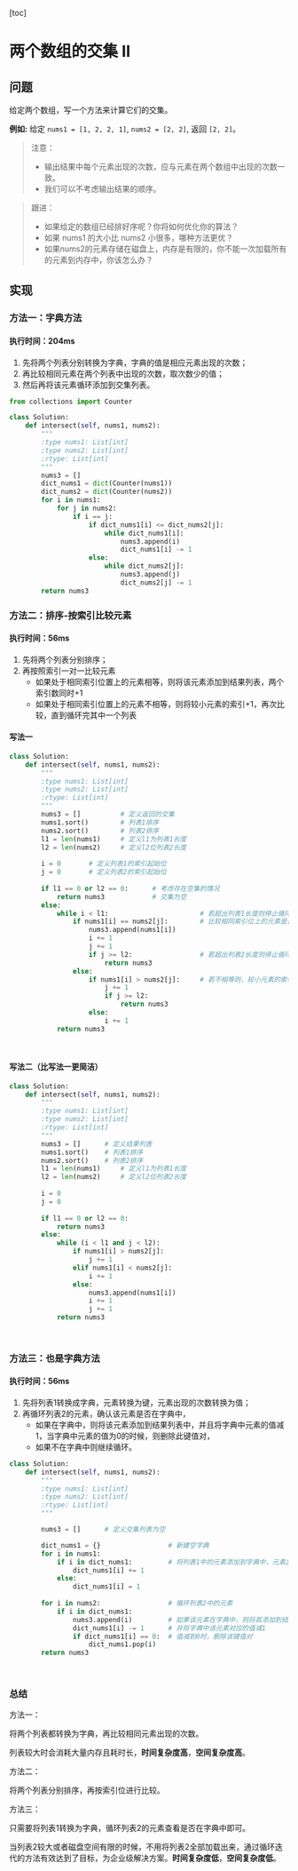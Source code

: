 [toc]
# 两个数组的交集 II
## 问题
给定两个数组，写一个方法来计算它们的交集。

**例如:**
给定 `nums1 = [1, 2, 2, 1]`, `nums2 = [2, 2]`, 返回 `[2, 2]`。

> 注意：
> - 输出结果中每个元素出现的次数，应与元素在两个数组中出现的次数一致。
> - 我们可以不考虑输出结果的顺序。


> 跟进：
> - 如果给定的数组已经排好序呢？你将如何优化你的算法？
> - 如果 nums1 的大小比 nums2 小很多，哪种方法更优？
> - 如果nums2的元素存储在磁盘上，内存是有限的，你不能一次加载所有的元素到内存中，你该怎么办？

## 实现
### 方法一：字典方法
#### 执行时间：204ms
1. 先将两个列表分别转换为字典，字典的值是相应元素出现的次数；
2. 再比较相同元素在两个列表中出现的次数，取次数少的值；
3. 然后再将该元素循环添加到交集列表。
```python
from collections import Counter

class Solution:
    def intersect(self, nums1, nums2):
        """
        :type nums1: List[int]
        :type nums2: List[int]
        :rtype: List[int]
        """
        nums3 = []
        dict_nums1 = dict(Counter(nums1))
        dict_nums2 = dict(Counter(nums2))
        for i in nums1:
            for j in nums2:
                if i == j:
                    if dict_nums1[i] <= dict_nums2[j]:
                        while dict_nums1[i]:
                            nums3.append(i)
                            dict_nums1[i] -= 1
                    else:
                        while dict_nums2[j]:
                            nums3.append(j)
                            dict_nums2[j] -= 1
        return nums3
```

### 方法二：排序-按索引比较元素
#### 执行时间：56ms
1. 先将两个列表分别排序；
2. 再按照索引一对一比较元素
    - 如果处于相同索引位置上的元素相等，则将该元素添加到结果列表，两个索引数同时+1
    - 如果处于相同索引位置上的元素不相等，则将较小元素的索引+1，再次比较，直到循环完其中一个列表
#### 写法一
```python
class Solution:
    def intersect(self, nums1, nums2):
        """
        :type nums1: List[int]
        :type nums2: List[int]
        :rtype: List[int]
        """
        nums3 = []          # 定义返回的交集
        nums1.sort()        # 列表1排序
        nums2.sort()        # 列表2排序
        l1 = len(nums1)     # 定义l1为列表1长度
        l2 = len(nums2)     # 定义l2位列表2长度
        
        i = 0       # 定义列表1的索引起始位
        j = 0       # 定义列表2的索引起始位
        
        if l1 == 0 or l2 == 0:      # 考虑存在空集的情况
            return nums3            # 交集为空
        else:
            while i < l1:                       # 若超出列表1长度则停止循环
                if nums1[i] == nums2[j]:        # 比较相同索引位上的元素是否相等
                    nums3.append(nums1[i])
                    i += 1
                    j += 1
                    if j >= l2:                 # 若超出列表2长度则停止循环
                        return nums3
                else:
                    if nums1[i] > nums2[j]:     # 若不相等则，较小元素的索引位+1
                        j += 1
                        if j >= l2:
                            return nums3
                    else:
                        i += 1
            return nums3
                    
        
```

#### 写法二（比写法一更简洁）

```python
class Solution:
    def intersect(self, nums1, nums2):
        """
        :type nums1: List[int]
        :type nums2: List[int]
        :rtype: List[int]
        """
        nums3 = []      # 定义结果列表
        nums1.sort()    # 列表1排序
        nums2.sort()    # 列表2排序
        l1 = len(nums1)     # 定义l1为列表1长度
        l2 = len(nums2)     # 定义l2位列表2长度
        
        i = 0 
        j = 0
        
        if l1 == 0 or l2 == 0:
            return nums3
        else:
            while (i < l1 and j < l2):
                if nums1[i] > nums2[j]:
                    j += 1
                elif nums1[i] < nums2[j]:
                    i += 1
                else:
                    nums3.append(nums1[i])
                    i += 1
                    j += 1
            return nums3
                    
        
```


### 方法三：也是字典方法
#### 执行时间：56ms
1. 先将列表1转换成字典，元素转换为键，元素出现的次数转换为值；
2. 再循环列表2的元素，确认该元素是否在字典中，
    - 如果在字典中，则将该元素添加到结果列表中，并且将字典中元素的值减1，当字典中元素的值为0的时候，则删除此键值对，
    - 如果不在字典中则继续循环。

```python
class Solution:
    def intersect(self, nums1, nums2):
        """
        :type nums1: List[int]
        :type nums2: List[int]
        :rtype: List[int]
        """

        nums3 = []      # 定义交集列表为空

        dict_nums1 = {}                 # 新建空字典
        for i in nums1:
            if i in dict_nums1:         # 将列表1中的元素添加到字典中，元素出现的次数转换为对应键值对的值
                dict_nums1[i] += 1      
            else:
                dict_nums1[i] = 1
        
        for i in nums2:                 # 循环列表2中的元素
            if i in dict_nums1:         
                nums3.append(i)         # 如果该元素在字典中，则将其添加到结果列表
                dict_nums1[i] -= 1      # 并将字典中该元素对应的值减1
                if dict_nums1[i] == 0:  # 值减到0时，删除该键值对
                    dict_nums1.pop(i)
        return nums3
                    
        
```


### 总结
方法一：

将两个列表都转换为字典，再比较相同元素出现的次数。

列表较大时会消耗大量内存且耗时长，**时间复杂度高**，**空间复杂度高**。

方法二：

将两个列表分别排序，再按索引位进行比较。

方法三：

只需要将列表1转换为字典，循环列表2的元素查看是否在字典中即可。

当列表2较大或者磁盘空间有限的时候，不用将列表2全部加载出来，通过循环迭代的方法有效达到了目标，为企业级解决方案。**时间复杂度低**，**空间复杂度低**。




